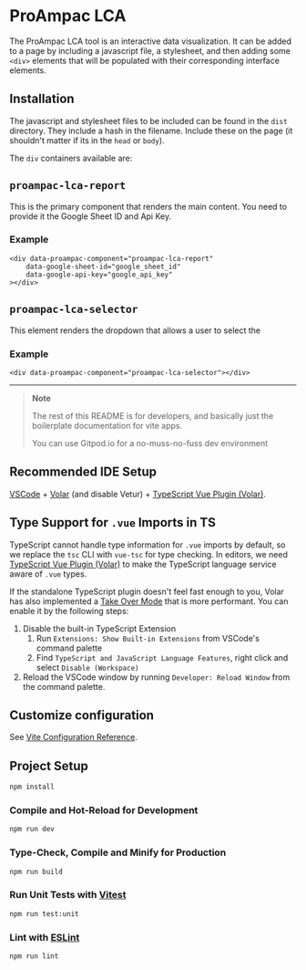 # ProAmpac LCA

The ProAmpac LCA tool is an interactive data visualization. It can be added to a page by including a javascript file, a stylesheet, and then adding some `<div>` elements that will be populated with their corresponding interface elements.

## Installation

The javascript and stylesheet files to be included can be found in the `dist` directory. They include a hash in the filename. Include these on the page (it shouldn't matter if its in the `head` or `body`).

The `div` containers available are:

## `proampac-lca-report` 

This is the primary component that renders the main content. You need to provide it the Google Sheet ID and Api Key.

### Example

```
<div data-proampac-component="proampac-lca-report"
    data-google-sheet-id="google_sheet_id"
    data-google-api-key="google_api_key"
></div>
```

## `proampac-lca-selector`

This element renders the dropdown that allows a user to select the 

### Example
```
<div data-proampac-component="proampac-lca-selector"></div>
``` 

___
> **Note**  
> 
> The rest of this README is for developers, and basically just the
> boilerplate documentation for vite apps.
>
> You can use Gitpod.io for a no-muss-no-fuss dev environment

## Recommended IDE Setup

[VSCode](https://code.visualstudio.com/) + [Volar](https://marketplace.visualstudio.com/items?itemName=Vue.volar) (and disable Vetur) + [TypeScript Vue Plugin (Volar)](https://marketplace.visualstudio.com/items?itemName=Vue.vscode-typescript-vue-plugin).

## Type Support for `.vue` Imports in TS

TypeScript cannot handle type information for `.vue` imports by default, so we replace the `tsc` CLI with `vue-tsc` for type checking. In editors, we need [TypeScript Vue Plugin (Volar)](https://marketplace.visualstudio.com/items?itemName=Vue.vscode-typescript-vue-plugin) to make the TypeScript language service aware of `.vue` types.

If the standalone TypeScript plugin doesn't feel fast enough to you, Volar has also implemented a [Take Over Mode](https://github.com/johnsoncodehk/volar/discussions/471#discussioncomment-1361669) that is more performant. You can enable it by the following steps:

1. Disable the built-in TypeScript Extension
    1) Run `Extensions: Show Built-in Extensions` from VSCode's command palette
    2) Find `TypeScript and JavaScript Language Features`, right click and select `Disable (Workspace)`
2. Reload the VSCode window by running `Developer: Reload Window` from the command palette.

## Customize configuration

See [Vite Configuration Reference](https://vitejs.dev/config/).

## Project Setup

```sh
npm install
```

### Compile and Hot-Reload for Development

```sh
npm run dev
```

### Type-Check, Compile and Minify for Production

```sh
npm run build
```

### Run Unit Tests with [Vitest](https://vitest.dev/)

```sh
npm run test:unit
```

### Lint with [ESLint](https://eslint.org/)

```sh
npm run lint
```
